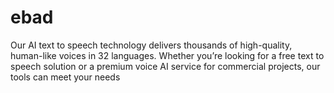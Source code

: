 # ebad
Our AI text to speech technology delivers thousands of high-quality, human-like voices in 32 languages. Whether you’re looking for a free text to speech solution or a premium voice AI service for commercial projects, our tools can meet your needs 
